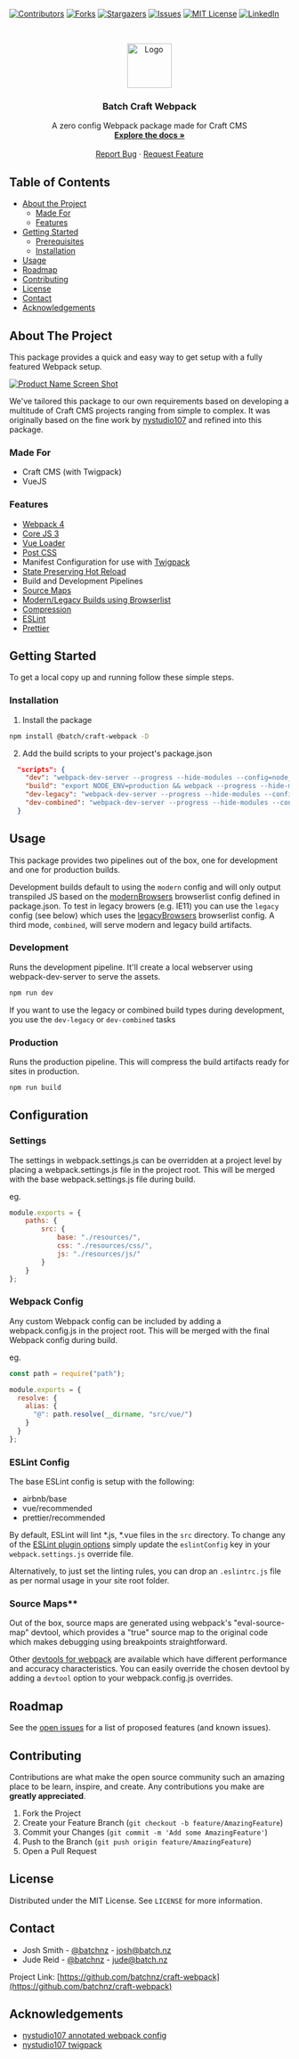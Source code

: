 [![Contributors][contributors-shield]][contributors-url]
[![Forks][forks-shield]][forks-url]
[![Stargazers][stars-shield]][stars-url]
[![Issues][issues-shield]][issues-url]
[![MIT License][license-shield]][license-url]
[![LinkedIn][linkedin-shield]][linkedin-url]

<!-- PROJECT LOGO -->
<br />
<p align="center">
  <a href="https://github.com/batchnz/craft-webpack">
    <img src="https://www.batch.nz/batch-logo.png" alt="Logo" width="80" height="80">
  </a>

  <h3 align="center">Batch Craft Webpack</h3>

  <p align="center">
    A zero config Webpack package made for Craft CMS
    <br />
    <a href="https://github.com/batchnz/craft-webpack"><strong>Explore the docs »</strong></a>
    <br />
    <br />
    <a href="https://github.com/batchnz/craft-webpack/issues">Report Bug</a>
    ·
    <a href="https://github.com/batchnz/craft-webpack/issues">Request Feature</a>
  </p>
</p>

<!-- TABLE OF CONTENTS -->
## Table of Contents

* [About the Project](#about-the-project)
  * [Made For](#made-for)
  * [Features](#features)
* [Getting Started](#getting-started)
  * [Prerequisites](#prerequisites)
  * [Installation](#installation)
* [Usage](#usage)
* [Roadmap](#roadmap)
* [Contributing](#contributing)
* [License](#license)
* [Contact](#contact)
* [Acknowledgements](#acknowledgements)

<!-- ABOUT THE PROJECT -->
## About The Project

This package provides a quick and easy way to get setup with a fully featured Webpack setup.

[![Product Name Screen Shot][product-screenshot]](https://github.com/batchnz/craft-webpack)

We've tailored this package to our own requirements based on developing a multitude of Craft CMS projects ranging from simple to complex. It was originally based on the fine work by [nystudio107](https://github.com/nystudio107/annotated-webpack-4-config/) and refined into this package.

### Made For

* Craft CMS (with Twigpack)
* VueJS

### Features

* [Webpack 4](https://webpack.js.org/)
* [Core JS 3](https://github.com/zloirock/core-js)
* [Vue Loader](https://vue-loader.vuejs.org/)
* [Post CSS](https://postcss.org/)
* Manifest Configuration for use with [Twigpack](https://github.com/nystudio107/craft-twigpack)
* [State Preserving Hot Reload](https://vue-loader.vuejs.org/guide/hot-reload.html)
* Build and Development Pipelines
* [Source Maps](https://www.html5rocks.com/en/tutorials/developertools/sourcemaps/)
* [Modern/Legacy Builds using Browserlist](https://browserl.ist/)
* [Compression](https://github.com/google/zopfli)
* [ESLint](https://eslint.org/)
* [Prettier](https://prettier.io/)


<!-- GETTING STARTED -->
## Getting Started

To get a local copy up and running follow these simple steps.


### Installation

1. Install the package
```sh
npm install @batch/craft-webpack -D
```
2. Add the build scripts to your project's package.json
```json
  "scripts": {
    "dev": "webpack-dev-server --progress --hide-modules --config=node_modules/@batch/craft-webpack/webpack.dev.js",
    "build": "export NODE_ENV=production && webpack --progress --hide-modules --config=node_modules/@batch/craft-webpack/webpack.prod.js",
    "dev-legacy": "webpack-dev-server --progress --hide-modules --config=node_modules/@batch/craft-webpack/webpack.dev.js --env.BUILD_TYPE=legacy",
    "dev-combined": "webpack-dev-server --progress --hide-modules --config=node_modules/@batch/craft-webpack/webpack.dev.js --env.BUILD_TYPE=combined"
  }
```

<!-- USAGE EXAMPLES -->
## Usage

This package provides two pipelines out of the box, one for development and one for production builds.

Development builds default to using the `modern` config and will only output transpiled JS based on the [modernBrowsers](https://github.com/batchnz/craft-webpack/blob/master/package.json#L31) browserlist config defined in package.json. To test in legacy browers (e.g. IE11) you can use the `legacy` config (see below) which uses the [legacyBrowsers](https://github.com/batchnz/craft-webpack/blob/master/package.json#L40) browserlist config. A third mode, `combined`, will serve modern and legacy build artifacts.


### Development

Runs the development pipeline. It'll create a local webserver using webpack-dev-server to serve the assets.

```sh
npm run dev
```

If you want to use the legacy or combined build types during development, you use the `dev-legacy` or `dev-combined` tasks

### Production

Runs the production pipeline. This will compress the build artifacts ready for sites in production.

```sh
npm run build
```

## Configuration

### Settings

The settings in webpack.settings.js can be overridden at a project level by placing a webpack.settings.js file in the project root. This will be merged with the base webpack.settings.js file during build.

eg.

```javascript
module.exports = {
    paths: {
        src: {
            base: "./resources/",
            css: "./resources/css/",
            js: "./resources/js/"
        }
    }
};
```

### Webpack Config

Any custom Webpack config can be included by adding a webpack.config.js in the project root. This will be merged with the final Webpack config during build.

eg.

```javascript
const path = require("path");

module.exports = {
  resolve: {
    alias: {
      "@": path.resolve(__dirname, "src/vue/")
    }
  }
};
```

### ESLint Config

The base ESLint config is setup with the following:
- airbnb/base
- vue/recommended
- prettier/recommended

By default, ESLint will lint \*.js, \*.vue files in the `src` directory. To change any of the [ESLint plugin options](https://eslint.org/docs/developer-guide/nodejs-api#%E2%97%86-new-eslint-options) simply update the `eslintConfig` key in your `webpack.settings.js` override file.

Alternatively, to just set the linting rules, you can drop an `.eslintrc.js` file as per normal usage in your site root folder.

### Source Maps**

Out of the box, source maps are generated using webpack's "eval-source-map" devtool, which provides a "true" source map to the original code which makes debugging using breakpoints straightforward.

Other [devtools for webpack](https://webpack.js.org/configuration/devtool) are available which have different performance and accuracy characteristics. You can easily override the chosen devtool by adding a `devtool` option to your webpack.config.js overrides.

<!-- ROADMAP -->
## Roadmap

See the [open issues](https://github.com/batchnz/craft-webpack/issues) for a list of proposed features (and known issues).

<!-- CONTRIBUTING -->
## Contributing

Contributions are what make the open source community such an amazing place to be learn, inspire, and create. Any contributions you make are **greatly appreciated**.

1. Fork the Project
2. Create your Feature Branch (`git checkout -b feature/AmazingFeature`)
3. Commit your Changes (`git commit -m 'Add some AmazingFeature'`)
4. Push to the Branch (`git push origin feature/AmazingFeature`)
5. Open a Pull Request

<!-- LICENSE -->
## License

Distributed under the MIT License. See `LICENSE` for more information.

<!-- CONTACT -->
## Contact

* Josh Smith - [@batchnz](https://twitter.com/batchnz) - josh@batch.nz
* Jude Reid - [@batchnz](https://twitter.com/batchnz) - jude@batch.nz

Project Link: [https://github.com/batchnz/craft-webpack](https://github.com/batchnz/craft-webpack)

<!-- ACKNOWLEDGEMENTS -->
## Acknowledgements

* [nystudio107 annotated webpack config](https://github.com/nystudio107/annotated-webpack-4-config/)
* [nystudio107 twigpack](https://github.com/nystudio107/craft-twigpack)

<!-- MARKDOWN LINKS & IMAGES -->
<!-- https://www.markdownguide.org/basic-syntax/#reference-style-links -->
[contributors-shield]: https://img.shields.io/github/contributors/batchnz/craft-webpack.svg?style=flat-square
[contributors-url]: https://github.com/batchnz/craft-webpack/graphs/contributors
[forks-shield]: https://img.shields.io/github/forks/batchnz/craft-webpack.svg?style=flat-square
[forks-url]: https://github.com/batchnz/craft-webpack/network/members
[stars-shield]: https://img.shields.io/github/stars/batchnz/craft-webpack.svg?style=flat-square
[stars-url]: https://github.com/batchnz/craft-webpack/stargazers
[issues-shield]: https://img.shields.io/github/issues/batchnz/craft-webpack.svg?style=flat-square
[issues-url]: https://github.com/batchnz/craft-webpack/issues
[license-shield]: https://img.shields.io/github/license/batchnz/craft-webpack.svg?style=flat-square
[license-url]: https://github.com/batchnz/craft-webpack/blob/master/LICENSE
[linkedin-shield]: https://img.shields.io/badge/-LinkedIn-black.svg?style=flat-square&logo=linkedin&colorB=555
[linkedin-url]: https://www.linkedin.com/company/batchnz/
[product-screenshot]: images/screenshot.jpg
